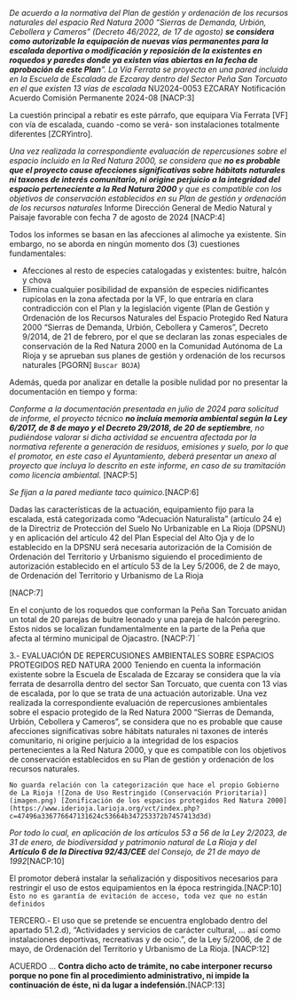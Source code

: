 *De acuerdo a la normativa del Plan de gestión y ordenación de los recursos naturales del espacio Red Natura 2000 “Sierras de Demanda, Urbión, Cebollera y Cameros” (Decreto 46/2022, de 17 de agosto) **se considera como autorizable la equipación de nuevas vías permanentes para la escalada deportiva o modificación y reposición de la existentes en roquedos y paredes donde ya existen vías abiertas en la fecha de aprobación de este Plan**”. La Vía Ferrata se proyecta en una pared incluida en la Escuela de Escalada de Ezcaray dentro del Sector Peña San Torcuato en el que existen 13 vías de escalada* NU2024-0053 EZCARAY Notificación Acuerdo Comisión Permanente 2024-08 [NACP:3]

La cuestión principal a rebatir es este párrafo, que equipara Vía Ferrata [VF] con vía de escalada, cuando -como se verá- son instalaciones totalmente diferentes [ZCRYintro].

*Una vez realizada la correspondiente evaluación de repercusiones sobre el espacio incluido en la Red Natura 2000, se considera que **no es probable que el proyecto cause afecciones significativas sobre hábitats naturales ni taxones de interés comunitario, ni origine perjuicio a la integridad del espacio perteneciente a la Red Natura 2000** y que es compatible con los objetivos de conservación establecidos en su Plan de gestión y ordenación de los recursos naturales* Informe Dirección General de Medio Natural y Paisaje favorable con fecha 7 de agosto de 2024 [NACP:4]

Todos los informes se basan en las afecciones al alimoche ya existente. Sin embargo, no se aborda en ningún momento dos (3) cuestiones fundamentales:

- Afecciones al resto de especies catalogadas y existentes: buitre, halcón y chova
- Elimina cualquier posibilidad de expansión de especies nidificantes rupícolas en la zona afectada por la VF, lo que entraría en clara contradicción con el Plan y la legislación vigente (Plan de Gestión y Ordenación de los Recursos Naturales del Espacio Protegido Red Natura 2000 “Sierras de Demanda, Urbión, Cebollera y Cameros”, Decreto 9/2014, de 21 de febrero, por el que se declaran las zonas especiales de conservación de la Red Natura 2000 en la Comunidad Autónoma de La Rioja y se aprueban sus planes de gestión y ordenación de los recursos naturales [PGORN] `Buscar BOJA`)


Además, queda por analizar en detalle la posible nulidad por no presentar la documentación en tiempo y forma:

*Conforme a la documentación presentada en julio de 2024 para solicitud de informe, el proyecto técnico **no incluía memoria ambiental según la Ley 6/2017, de 8 de mayo y el Decreto 29/2018, de 20 de septiembre**, no pudiéndose valorar si dicha actividad se encuentra afectada por la normativa referente a generación de residuos, emisiones y suelo, por lo que el promotor, en este caso el Ayuntamiento, deberá presentar un anexo al proyecto que incluya lo descrito en este informe, en caso de su tramitación como licencia ambiental.* [NACP:5]

*Se fijan a la pared mediante taco químico.*[NACP:6]


Dadas las características de la actuación, equipamiento fijo para la escalada, está categorizada como
“Adecuación Naturalista” (artículo 24 e) de la Directriz de Protección del Suelo No Urbanizable en La
Rioja (DPSNU) y en aplicación del artículo 42 del Plan Especial del Alto Oja y de lo establecido en la
DPSNU será necesaria autorización de la Comisión de Ordenación del Territorio y Urbanismo siguiendo
el procedimiento de autorización establecido en el artículo 53 de la Ley 5/2006, de 2 de mayo, de
Ordenación del Territorio y Urbanismo de La Rioja

[NACP:7]

En el conjunto de los roquedos que conforman la Peña San Torcuato anidan un total de 20 parejas de
buitre leonado y una pareja de halcón peregrino.
Estos nidos se localizan fundamentalmente en la parte de la Peña que afecta al término municipal de
Ojacastro. [NACP:7] `

3.- EVALUACIÓN DE REPERCUSIONES AMBIENTALES SOBRE ESPACIOS PROTEGIDOS RED NATURA 2000
Teniendo en cuenta la información existente sobre la Escuela de Escalada de Ezcaray se considera que
la vía ferrata de desarrolla dentro del sector San Torcuato, que cuenta con 13 vías de escalada, por lo
que se trata de una actuación autorizable.
Una vez realizada la correspondiente evaluación de repercusiones ambientales sobre el espacio
protegido de la Red Natura 2000 “Sierras de Demanda, Urbión, Cebollera y Cameros”, se considera que
no es probable que cause afecciones significativas sobre hábitats naturales ni taxones de interés
comunitario, ni origine perjuicio a la integridad de los espacios pertenecientes a la Red Natura 2000, y
que es compatible con los objetivos de conservación establecidos en su Plan de gestión y ordenación de
los recursos naturales.

`No guarda relación con la categorización que hace el propio Gobierno de La Rioja ![Zona de Uso Restringido (Conservación Prioritaria)](imagen.png) [Zonificación de los espacios protegidos Red Natura 2000](https://www.iderioja.larioja.org/vct/index.php?c=47496a336776647131624c53664b347253372b7457413d3d)`

*Por todo lo cual, en aplicación de los artículos 53 a 56 de la Ley 2/2023, de 31 de enero, de biodiversidad y patrimonio natural de La Rioja y del **Artículo 6 de la Directiva 92/43/CEE** del Consejo, de 21 de mayo de 1992*[NACP:10]

El promotor deberá instalar la señalización y dispositivos necesarios para restringir el uso de estos equipamientos en la época restringida.[NACP:10] `Esto no es garantía de evitación de acceso, toda vez que no están definidos`

TERCERO.- El uso que se pretende se encuentra englobado dentro del apartado 51.2.d), “Actividades y
servicios de carácter cultural, … así como instalaciones deportivas, recreativas y de ocio.”, de la Ley 5/2006, de 2
de mayo, de Ordenación del Territorio y Urbanismo de La Rioja. [NACP:12]

ACUERDO
...
**Contra dicho acto de trámite, no cabe interponer recurso porque no pone fin al procedimiento administrativo, ni impide la continuación de éste, ni da lugar a indefensión.**[NACP:13]





